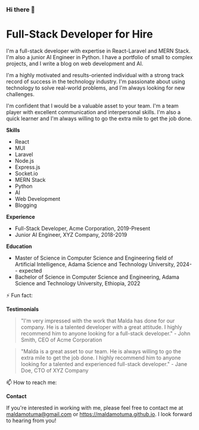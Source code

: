 ### Hi there 👋

<!--
**maldamotuma/maldamotuma** is a ✨ _special_ ✨ repository because its `README.md` (this file) appears on your GitHub profile.

Here are some ideas to get you started:

- 🔭 I’m currently working on ...
- 🌱 I’m currently learning ...
- 👯 I’m looking to collaborate on ...
- 🤔 I’m looking for help with ...
- 💬 Ask me about ...
- 📫 How to reach me: ...
- 😄 Pronouns: ...
- ⚡ Fun fact: ...
-->

# Full-Stack Developer for Hire

I'm a full-stack developer with expertise in React-Laravel and MERN Stack. I'm also a junior AI Engineer in Python. I have a portfolio of small to complex projects, and I write a blog on web development and AI.

I'm a highly motivated and results-oriented individual with a strong track record of success in the technology industry. I'm passionate about using technology to solve real-world problems, and I'm always looking for new challenges.

I'm confident that I would be a valuable asset to your team. I'm a team player with excellent communication and interpersonal skills. I'm also a quick learner and I'm always willing to go the extra mile to get the job done.

**Skills**

* React
* MUI
* Laravel
* Node.js
* Express.js
* Socket.io
* MERN Stack
* Python
* AI
* Web Development
* Blogging

**Experience**

* Full-Stack Developer, Acme Corporation, 2019-Present
* Junior AI Engineer, XYZ Company, 2018-2019

**Education**

* Master of Science in Computer Science and Engineering field of Artificial Intelligence, Adama Science and Technology University, 2024-- expected
* Bachelor of Science in Computer Science and Engineering, Adama Science and Technology University, Ethiopia, 2022

⚡ Fun fact:

**Testimonials**

> "I'm very impressed with the work that Malda has done for our company. He is a talented developer with a great attitude. I highly recommend him to anyone looking for a full-stack developer." - John Smith, CEO of Acme Corporation

>

> "Malda is a great asset to our team. He is always willing to go the extra mile to get the job done. I highly recommend him to anyone looking for a talented and experienced full-stack developer." - Jane Doe, CTO of XYZ Company

📫 How to reach me:

**Contact**

If you're interested in working with me, please feel free to contact me at maldamotuma@gmail.com or https://maldamotuma.github.io. I look forward to hearing from you!
